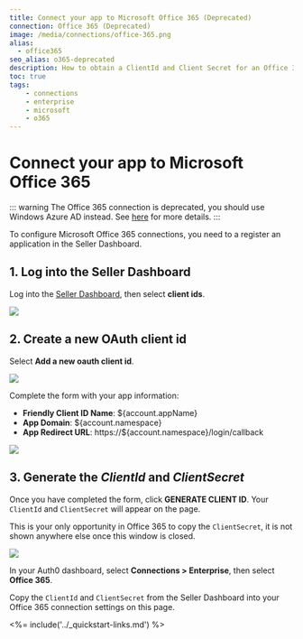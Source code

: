 ```yaml
---
title: Connect your app to Microsoft Office 365 (Deprecated)
connection: Office 365 (Deprecated)
image: /media/connections/office-365.png
alias:
  - office365
seo_alias: o365-deprecated
description: How to obtain a ClientId and Client Secret for an Office 365 connection.
toc: true
tags:
    - connections
    - enterprise
    - microsoft
    - o365
---
```

# Connect your app to Microsoft Office 365

::: warning
The Office 365 connection is deprecated, you should use Windows Azure AD instead.
See [here](/office365-deprecated) for more details.
:::

To configure Microsoft Office 365 connections, you need to a register an application in the Seller Dashboard.

## 1. Log into the Seller Dashboard
Log into the [Seller Dashboard](https://sellerdashboard.microsoft.com), then select **client ids**.

![](/media/articles/connections/enterprise/o365-deprecated/o365-portal-1.png)

## 2. Create a new OAuth client id

Select **Add a new oauth client id**.

![](/media/articles/connections/enterprise/o365-deprecated/o365-portal-2.png)

Complete the form with your app information:

* **Friendly Client ID Name**: ${account.appName}
* **App Domain**: ${account.namespace}
* **App Redirect URL**: https://${account.namespace}/login/callback

![](/media/articles/connections/enterprise/o365-deprecated/o365-portal-3.png)

## 3. Generate the *ClientId* and *ClientSecret*

Once you have completed the form, click **GENERATE CLIENT ID**. Your `ClientId` and `ClientSecret` will appear on the page.

This is your only opportunity in Office 365 to copy the `ClientSecret`, it is not shown anywhere else once this window is closed.

![](/media/articles/connections/enterprise/o365-deprecated/o365-portal-4.png)

In your Auth0 dashboard, select **Connections > Enterprise**, then select **Office 365**.

Copy the `ClientId` and `ClientSecret` from the Seller Dashboard into your Office 365 connection settings on this page.

<%= include('../_quickstart-links.md') %>
